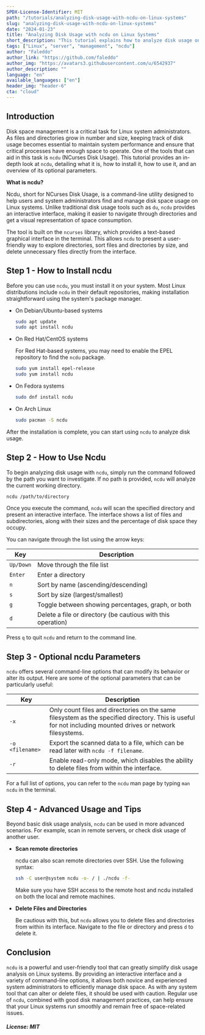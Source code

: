 ```yaml
---
SPDX-License-Identifier: MIT
path: "/tutorials/analyzing-disk-usage-with-ncdu-on-linux-systems"
slug: "analyzing-disk-usage-with-ncdu-on-linux-systems"
date: "2024-01-23"
title: "Analyzing Disk Usage with ncdu on Linux Systems"
short_description: "This tutorial explains how to analyze disk usage on a Linux server using ncdu."
tags: ["Linux", "server", "management", "ncdu"]
author: "Faleddo"
author_link: "https://github.com/faleddo"
author_img: "https://avatars3.githubusercontent.com/u/6542937"
author_description: ""
language: "en"
available_languages: ["en"]
header_img: "header-6"
cta: "cloud"
---
```


## Introduction

Disk space management is a critical task for Linux system administrators. As files and directories grow in number and size, keeping track of disk usage becomes essential to maintain system performance and ensure that critical processes have enough space to operate. One of the tools that can aid in this task is `ncdu` (NCurses Disk Usage). This tutorial provides an in-depth look at `ncdu`, detailing what it is, how to install it, how to use it, and an overview of its optional parameters.

**What is ncdu?**

Ncdu, short for NCurses Disk Usage, is a command-line utility designed to help users and system administrators find and manage disk space usage on Linux systems. Unlike traditional disk usage tools such as `du`, `ncdu` provides an interactive interface, making it easier to navigate through directories and get a visual representation of space consumption.

The tool is built on the `ncurses` library, which provides a text-based graphical interface in the terminal. This allows `ncdu` to present a user-friendly way to explore directories, sort files and directories by size, and delete unnecessary files directly from the interface.

## Step 1 - How to Install ncdu

Before you can use `ncdu`, you must install it on your system. Most Linux distributions include `ncdu` in their default repositories, making installation straightforward using the system's package manager.

* On Debian/Ubuntu-based systems
  
  ```bash
  sudo apt update
  sudo apt install ncdu
  ```

* On Red Hat/CentOS systems
  
  For Red Hat-based systems, you may need to enable the EPEL repository to find the `ncdu` package.
  
  ```bash
  sudo yum install epel-release
  sudo yum install ncdu
  ```

* On Fedora systems
  
  ```bash
  sudo dnf install ncdu
  ```

* On Arch Linux
  
  ```bash
  sudo pacman -S ncdu
  ```

After the installation is complete, you can start using `ncdu` to analyze disk usage.

## Step 2 - How to Use Ncdu

To begin analyzing disk usage with `ncdu`, simply run the command followed by the path you want to investigate. If no path is provided, `ncdu` will analyze the current working directory.

```bash
ncdu /path/to/directory
```

Once you execute the command, `ncdu` will scan the specified directory and present an interactive interface. The interface shows a list of files and subdirectories, along with their sizes and the percentage of disk space they occupy.

You can navigate through the list using the arrow keys:

| Key       | Description                         |
| --------- | ----------------------------------- |
| `Up/Down` | Move through the file list          |
| `Enter`   | Enter a directory                   |
| `n`       | Sort by name (ascending/descending) |
| `s`       | Sort by size (largest/smallest)     |
| `g`       | Toggle between showing percentages, graph, or both |
| `d`       | Delete a file or directory (be cautious with this operation) |

Press `q` to quit `ncdu` and return to the command line.

## Step 3 - Optional ncdu Parameters

`ncdu` offers several command-line options that can modify its behavior or alter its output. Here are some of the optional parameters that can be particularly useful:

| Key           | Description                         |
| ------------- | ----------------------------------- |
| `-x`          | Only count files and directories on the same filesystem as the specified directory. This is useful for not including mounted drives or network filesystems. |
| `-o <filename>` | Export the scanned data to a file, which can be read later with `ncdu -f filename`. |
| `-r`          | Enable read-only mode, which disables the ability to delete files from within the interface. |

For a full list of options, you can refer to the `ncdu` man page by typing `man ncdu` in the terminal.

## Step 4 - Advanced Usage and Tips

Beyond basic disk usage analysis, `ncdu` can be used in more advanced scenarios. For example, scan in remote servers, or check disk usage of another user.

* **Scan remote directories**
  
  ncdu can also scan remote directories over SSH. Use the following syntax:
  ```bash
  ssh -C user@system ncdu -o- / | ./ncdu -f-
  ```
  Make sure you have SSH access to the remote host and ncdu installed on both the local and remote machines.

* **Delete Files and Directories**
  
  Be cautious with this, but `ncdu` allows you to delete files and directories from within its interface. Navigate to the file or directory and press `d` to delete it.

## Conclusion

`ncdu` is a powerful and user-friendly tool that can greatly simplify disk usage analysis on Linux systems. By providing an interactive interface and a variety of command-line options, it allows both novice and experienced system administrators to efficiently manage disk space. As with any system tool that can alter or delete files, it should be used with caution. Regular use of `ncdu`, combined with good disk management practices, can help ensure that your Linux systems run smoothly and remain free of space-related issues.

##### License: MIT

<!--
Contributor's Certificate of Origin
By making a contribution to this project, I certify that:
(a) The contribution was created in whole or in part by me and I have
    the right to submit it under the license indicated in the file; or
(b) The contribution is based upon previous work that, to the best of my
    knowledge, is covered under an appropriate license and I have the
    right under that license to submit that work with modifications,
    whether created in whole or in part by me, under the same license
    (unless I am permitted to submit under a different license), as
    indicated in the file; or
(c) The contribution was provided directly to me by some other person
    who certified (a), (b) or (c) and I have not modified it.
(d) I understand and agree that this project and the contribution are
    public and that a record of the contribution (including all personal
    information I submit with it, including my sign-off) is maintained
    indefinitely and may be redistributed consistent with this project
    or the license(s) involved.
Signed-off-by: Faleddo mail@faleddo.com
-->
